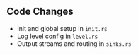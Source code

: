 ## Code Changes

- Init and global setup in `init.rs`
- Log level config in `level.rs`
- Output streams and routing in `sinks.rs`
